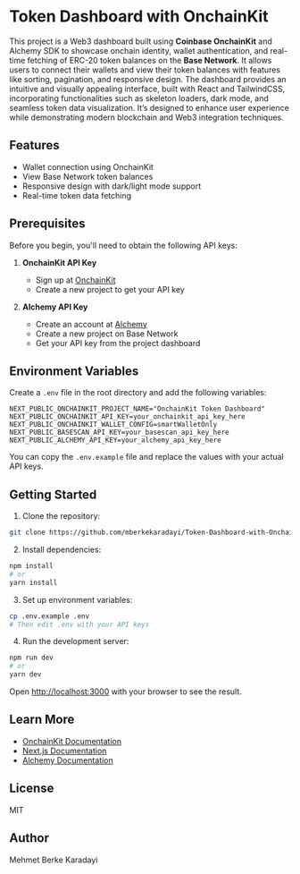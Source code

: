 # Token Dashboard with OnchainKit
This project is a Web3 dashboard built using **Coinbase OnchainKit** and Alchemy SDK to showcase onchain identity, wallet authentication, and real-time fetching of ERC-20 token balances on the **Base Network**. It allows users to connect their wallets and view their token balances with features like sorting, pagination, and responsive design. The dashboard provides an intuitive and visually appealing interface, built with React and TailwindCSS, incorporating functionalities such as skeleton loaders, dark mode, and seamless token data visualization. It’s designed to enhance user experience while demonstrating modern blockchain and Web3 integration techniques.

## Features

- Wallet connection using OnchainKit
- View Base Network token balances
- Responsive design with dark/light mode support
- Real-time token data fetching

## Prerequisites

Before you begin, you'll need to obtain the following API keys:

1. **OnchainKit API Key**

   - Sign up at [OnchainKit](https://onchainkit.xyz)
   - Create a new project to get your API key

2. **Alchemy API Key**
   - Create an account at [Alchemy](https://dashboard.alchemy.com)
   - Create a new project on Base Network
   - Get your API key from the project dashboard

## Environment Variables

Create a `.env` file in the root directory and add the following variables:

```env
NEXT_PUBLIC_ONCHAINKIT_PROJECT_NAME="OnchainKit Token Dashboard"
NEXT_PUBLIC_ONCHAINKIT_API_KEY=your_onchainkit_api_key_here
NEXT_PUBLIC_ONCHAINKIT_WALLET_CONFIG=smartWalletOnly
NEXT_PUBLIC_BASESCAN_API_KEY=your_basescan_api_key_here
NEXT_PUBLIC_ALCHEMY_API_KEY=your_alchemy_api_key_here 
```


You can copy the `.env.example` file and replace the values with your actual API keys.

## Getting Started

1. Clone the repository:

```bash
git clone https://github.com/mberkekaradayi/Token-Dashboard-with-OnchainKit.git
```

2. Install dependencies:

```bash
npm install
# or
yarn install
```

3. Set up environment variables:

```bash
cp .env.example .env
# Then edit .env with your API keys
```

4. Run the development server:

```bash
npm run dev
# or
yarn dev
```

Open [http://localhost:3000](http://localhost:3000) with your browser to see the result.

## Learn More

- [OnchainKit Documentation](https://onchainkit.xyz/getting-started)
- [Next.js Documentation](https://nextjs.org/docs)
- [Alchemy Documentation](https://docs.alchemy.com)

## License

MIT

## Author

Mehmet Berke Karadayi
